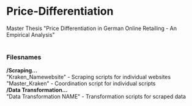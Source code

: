 # Price-Differentiation
Master Thesis "Price Differentiation in German Online Retailing - An Empirical Analysis"
<br>
<br>
<h3>Filesnames</h3>
<strong>/Scraping... </strong> 
<br>
"Kraken_Namewebsite" - Scraping scripts for individual websites
<br>
"Master_Kraken" - Coordination script for individual scripts
<br>
<strong>/Data Transformation...</strong> 
<br>
"Data Transformation NAME" - Transformation scripts for scraped data
